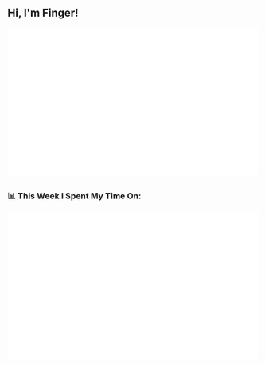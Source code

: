 <h2> Hi, I'm Finger!</h2>

<img align="right" src="https://raw.githubusercontent.com/spianmo/github-stats/master/generated/overview.svg#gh-light-mode-only">

<!-- <img align="right" height="160em" src="https://github-readme-stats-eight-theta.vercel.app/api/top-langs/?username=spianmo&layout=compact&langs_count=8&theme=algolia"/>	 -->
	
```go
package main

type Me struct {
	Name   string
	Job    string
	Code   string
	Skills string
}

func main() {
	me := &Me{
		Name:   "Finger",
		Job:    "Client-side Engineer",
		Code:   "Java and C++ and Others",
		Skills: "Android Security NLP ^o^",
	}
	_ = me
}
```


<h3>📊 This Week I Spent My Time On:</h3>
<img align='right' src="https://raw.githubusercontent.com/spianmo/github-stats/master/generated/languages.svg#gh-light-mode-only">

<!--START_SECTION:waka-->

```txt
Java                       10 hrs 32 mins  ████████░░░░░░░░░░░░░░░░░   32.42 %
Kotlin                     8 hrs 42 mins   ██████▓░░░░░░░░░░░░░░░░░░   26.78 %
Groovy                     4 hrs 25 mins   ███▒░░░░░░░░░░░░░░░░░░░░░   13.59 %
Properties                 2 hrs 54 mins   ██▒░░░░░░░░░░░░░░░░░░░░░░   08.95 %
Gradle                     2 hrs 3 mins    █▓░░░░░░░░░░░░░░░░░░░░░░░   06.35 %
```

<!--END_SECTION:waka-->
